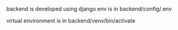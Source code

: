 backend is developed using django
env is in backend/config/.env

virtual environment is in backend/venv/bin/activate
